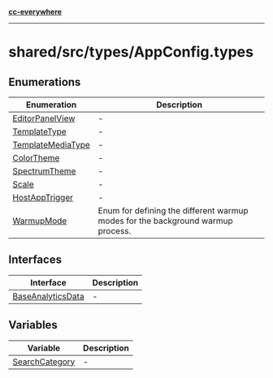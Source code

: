 [**cc-everywhere**](../../../../index.md)

***

# shared/src/types/AppConfig.types

## Enumerations

| Enumeration | Description |
| ------ | ------ |
| [EditorPanelView](enumerations/editor-panel-view.md) | - |
| [TemplateType](enumerations/template-type.md) | - |
| [TemplateMediaType](enumerations/template-media-type.md) | - |
| [ColorTheme](enumerations/color-theme.md) | - |
| [SpectrumTheme](enumerations/spectrum-theme.md) | - |
| [Scale](enumerations/scale.md) | - |
| [HostAppTrigger](enumerations/host-app-trigger.md) | - |
| [WarmupMode](enumerations/warmup-mode.md) | Enum for defining the different warmup modes for the background warmup process. |

## Interfaces

| Interface | Description |
| ------ | ------ |
| [BaseAnalyticsData](../app-config-types/interfaces/base-analytics-data.md) | - |

## Variables

| Variable | Description |
| ------ | ------ |
| [SearchCategory](variables/search-category.md) | - |
